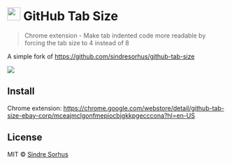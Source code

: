 # <img src="icon.png" width="30"> GitHub Tab Size

> Chrome extension - Make tab indented code more readable by forcing the tab size to 4 instead of 8

A simple fork of https://github.com/sindresorhus/github-tab-size

![](screenshot.png)


## Install

Chrome extension: https://chrome.google.com/webstore/detail/github-tab-size-ebay-corp/mceajmclgonfmepiocbjgkkpgecccona?hl=en-US

## License

MIT © [Sindre Sorhus](http://sindresorhus.com)

